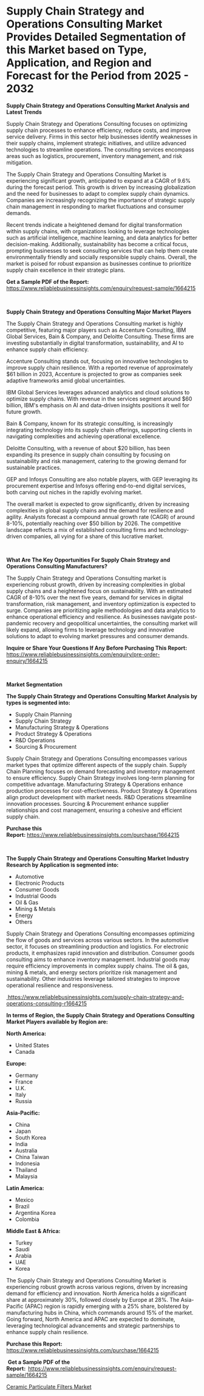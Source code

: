 <p><h1>Supply Chain Strategy and Operations Consulting Market Provides Detailed Segmentation of this Market based on Type, Application, and Region and Forecast for the Period from 2025 - 2032</h1></p><p><strong>Supply Chain Strategy and Operations Consulting Market Analysis and Latest Trends</strong></p>
<p><p>Supply Chain Strategy and Operations Consulting focuses on optimizing supply chain processes to enhance efficiency, reduce costs, and improve service delivery. Firms in this sector help businesses identify weaknesses in their supply chains, implement strategic initiatives, and utilize advanced technologies to streamline operations. The consulting services encompass areas such as logistics, procurement, inventory management, and risk mitigation.</p><p>The Supply Chain Strategy and Operations Consulting Market is experiencing significant growth, anticipated to expand at a CAGR of 9.6% during the forecast period. This growth is driven by increasing globalization and the need for businesses to adapt to complex supply chain dynamics. Companies are increasingly recognizing the importance of strategic supply chain management in responding to market fluctuations and consumer demands.</p><p>Recent trends indicate a heightened demand for digital transformation within supply chains, with organizations looking to leverage technologies such as artificial intelligence, machine learning, and data analytics for better decision-making. Additionally, sustainability has become a critical focus, prompting businesses to seek consulting services that can help them create environmentally friendly and socially responsible supply chains. Overall, the market is poised for robust expansion as businesses continue to prioritize supply chain excellence in their strategic plans.</p></p>
<p><strong>Get a Sample PDF of the Report:&nbsp;</strong> <a href="https://www.reliablebusinessinsights.com/enquiry/request-sample/1664215?utm_campaign=2757&utm_medium=2&utm_source=Github&utm_content=ia&utm_term=23032025&utm_id=supply-chain-strategy-and-operations-consulting">https://www.reliablebusinessinsights.com/enquiry/request-sample/1664215</a></p>
<p>&nbsp;</p>
<p><strong>Supply Chain Strategy and Operations Consulting Major Market Players</strong></p>
<p><p>The Supply Chain Strategy and Operations Consulting market is highly competitive, featuring major players such as Accenture Consulting, IBM Global Services, Bain & Company, and Deloitte Consulting. These firms are investing substantially in digital transformation, sustainability, and AI to enhance supply chain efficiency.</p><p>Accenture Consulting stands out, focusing on innovative technologies to improve supply chain resilience. With a reported revenue of approximately $61 billion in 2023, Accenture is projected to grow as companies seek adaptive frameworks amid global uncertainties.</p><p>IBM Global Services leverages advanced analytics and cloud solutions to optimize supply chains. With revenue in the services segment around $60 billion, IBM's emphasis on AI and data-driven insights positions it well for future growth.</p><p>Bain & Company, known for its strategic consulting, is increasingly integrating technology into its supply chain offerings, supporting clients in navigating complexities and achieving operational excellence.</p><p>Deloitte Consulting, with a revenue of about $20 billion, has been expanding its presence in supply chain consulting by focusing on sustainability and risk management, catering to the growing demand for sustainable practices.</p><p>GEP and Infosys Consulting are also notable players, with GEP leveraging its procurement expertise and Infosys offering end-to-end digital services, both carving out niches in the rapidly evolving market.</p><p>The overall market is expected to grow significantly, driven by increasing complexities in global supply chains and the demand for resilience and agility. Analysts forecast a compound annual growth rate (CAGR) of around 8-10%, potentially reaching over $50 billion by 2026. The competitive landscape reflects a mix of established consulting firms and technology-driven companies, all vying for a share of this lucrative market.</p></p>
<p>&nbsp;</p>
<p><strong>What Are The Key Opportunities For Supply Chain Strategy and Operations Consulting Manufacturers?</strong></p>
<p><p>The Supply Chain Strategy and Operations Consulting market is experiencing robust growth, driven by increasing complexities in global supply chains and a heightened focus on sustainability. With an estimated CAGR of 8-10% over the next five years, demand for services in digital transformation, risk management, and inventory optimization is expected to surge. Companies are prioritizing agile methodologies and data analytics to enhance operational efficiency and resilience. As businesses navigate post-pandemic recovery and geopolitical uncertainties, the consulting market will likely expand, allowing firms to leverage technology and innovative solutions to adapt to evolving market pressures and consumer demands.</p></p>
<p><strong>Inquire or Share Your Questions If Any Before Purchasing This Report:</strong> <a href="https://www.reliablebusinessinsights.com/enquiry/pre-order-enquiry/1664215?utm_campaign=2757&utm_medium=2&utm_source=Github&utm_content=ia&utm_term=23032025&utm_id=supply-chain-strategy-and-operations-consulting">https://www.reliablebusinessinsights.com/enquiry/pre-order-enquiry/1664215</a></p>
<p>&nbsp;</p>
<p><strong>Market Segmentation</strong></p>
<p><strong>The Supply Chain Strategy and Operations Consulting Market Analysis by types is segmented into:</strong></p>
<p><ul><li>Supply Chain Planning</li><li>Supply Chain Strategy</li><li>Manufacturing Strategy & Operations</li><li>Product Strategy & Operations</li><li>R&D Operations</li><li>Sourcing & Procurement</li></ul></p>
<p><p>Supply Chain Strategy and Operations Consulting encompasses various market types that optimize different aspects of the supply chain. Supply Chain Planning focuses on demand forecasting and inventory management to ensure efficiency. Supply Chain Strategy involves long-term planning for competitive advantage. Manufacturing Strategy & Operations enhance production processes for cost-effectiveness. Product Strategy & Operations align product development with market needs. R&D Operations streamline innovation processes. Sourcing & Procurement enhance supplier relationships and cost management, ensuring a cohesive and efficient supply chain.</p></p>
<p><strong>Purchase this Report:&nbsp;</strong><a href="https://www.reliablebusinessinsights.com/purchase/1664215?utm_campaign=2757&utm_medium=2&utm_source=Github&utm_content=ia&utm_term=23032025&utm_id=supply-chain-strategy-and-operations-consulting">https://www.reliablebusinessinsights.com/purchase/1664215</a></p>
<p>&nbsp;</p>
<p><strong>The Supply Chain Strategy and Operations Consulting Market Industry Research by Application is segmented into:</strong></p>
<p><ul><li>Automotive</li><li>Electronic Products</li><li>Consumer Goods</li><li>Industrial Goods</li><li>Oil & Gas</li><li>Mining & Metals</li><li>Energy</li><li>Others</li></ul></p>
<p><p>Supply Chain Strategy and Operations Consulting encompasses optimizing the flow of goods and services across various sectors. In the automotive sector, it focuses on streamlining production and logistics. For electronic products, it emphasizes rapid innovation and distribution. Consumer goods consulting aims to enhance inventory management. Industrial goods may require efficiency improvements in complex supply chains. The oil & gas, mining & metals, and energy sectors prioritize risk management and sustainability. Other industries leverage tailored strategies to improve operational resilience and responsiveness.</p></p>
<p><a href="https://www.reliablebusinessinsights.com/supply-chain-strategy-and-operations-consulting-r1664215?utm_campaign=2757&utm_medium=2&utm_source=Github&utm_content=ia&utm_term=23032025&utm_id=supply-chain-strategy-and-operations-consulting">&nbsp;https://www.reliablebusinessinsights.com/supply-chain-strategy-and-operations-consulting-r1664215</a></p>
<p><strong>In terms of Region, the Supply Chain Strategy and Operations Consulting Market Players available by Region are:</strong></p>
<p>
    <p> <strong> North America: </strong>
        <ul>
            <li>United States</li>
            <li>Canada</li>
        </ul>
        </p> 
    <p> <strong> Europe: </strong>
        <ul>
            <li>Germany</li>
            <li>France</li>
            <li>U.K.</li>
            <li>Italy</li>
            <li>Russia</li>
        </ul>
        </p> 
    <p> <strong> Asia-Pacific: </strong>
        <ul>
            <li>China</li>
            <li>Japan</li>
            <li>South Korea</li>
            <li>India</li>
            <li>Australia</li>
            <li>China Taiwan</li>
            <li>Indonesia</li>
            <li>Thailand</li>
            <li>Malaysia</li>
        </ul>
        </p> 
    <p> <strong> Latin America: </strong>
        <ul>
            <li>Mexico</li>
            <li>Brazil</li>
            <li>Argentina Korea</li>
            <li>Colombia</li>
        </ul>
        </p> 
    <p> <strong> Middle East & Africa: </strong>
        <ul>
            <li>Turkey</li>
            <li>Saudi</li>
            <li>Arabia</li>
            <li>UAE</li>
            <li>Korea</li>
        </ul>
    </p>
    </p>
<p><p>The Supply Chain Strategy and Operations Consulting Market is experiencing robust growth across various regions, driven by increasing demand for efficiency and innovation. North America holds a significant share at approximately 30%, followed closely by Europe at 28%. The Asia-Pacific (APAC) region is rapidly emerging with a 25% share, bolstered by manufacturing hubs in China, which commands around 15% of the market. Going forward, North America and APAC are expected to dominate, leveraging technological advancements and strategic partnerships to enhance supply chain resilience.</p></p>
<p><strong>Purchase this Report: </strong><a href="https://www.reliablebusinessinsights.com/purchase/1664215?utm_campaign=2757&utm_medium=2&utm_source=Github&utm_content=ia&utm_term=23032025&utm_id=supply-chain-strategy-and-operations-consulting">https://www.reliablebusinessinsights.com/purchase/1664215</a></p>
<p>&nbsp;<strong>Get a Sample PDF of the Report:&nbsp;&nbsp;</strong><a href="https://www.reliablebusinessinsights.com/enquiry/request-sample/1664215?utm_campaign=2757&utm_medium=2&utm_source=Github&utm_content=ia&utm_term=23032025&utm_id=supply-chain-strategy-and-operations-consulting">https://www.reliablebusinessinsights.com/enquiry/request-sample/1664215</a></p>
<p><strong></strong></p>
<p><p><a href="https://github.com/memorirummy/Market-Research-Report-List-1/blob/main/ceramic-particulate-filters-market.md?utm_campaign=2757&utm_medium=2&utm_source=Github&utm_content=ia&utm_term=23032025&utm_id=supply-chain-strategy-and-operations-consulting">Ceramic Particulate Filters Market</a></p></p>